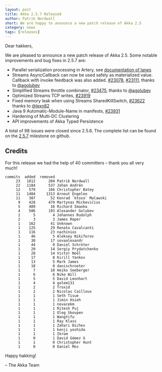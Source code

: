```yaml
---
layout: post
title: Akka 2.5.7 Released
author: Patrik Nordwall
short: We are happy to announce a new patch release of Akka 2.5
category: news
tags: [releases]
---
```


Dear hakkers,

We are pleased to announce a new patch release of Akka 2.5. Some notable improvements and bug fixes in 2.5.7 are:

* Parallel serialization processing in Artery, see [documentation of lanes](https://doc.akka.io/docs/akka/current/remoting-artery.html#lanes)
* Streams AsyncCallback can now be used safely as materialized value. Callback with invoke feedback was also added. [#23078](https://github.com/akka/akka/issues/23078), [#23111](https://github.com/akka/akka/issues/23111), thanks to [@agolubev](https://github.com/agolubev)
* Simplified Streams throttle combinator, [#23475](https://github.com/akka/akka/issues/23475), thanks to [@agolubev](https://github.com/agolubev)
* Optimized Streams TCP writes, [#23919](https://github.com/akka/akka/issues/23919)
* Fixed memory leak when using Streams SharedKillSwitch, [#23622](https://github.com/akka/akka/issues/23622) thanks to [@lexn82](https://github.com/lexn82)
* Java 9 Automatic-Module-Name in manifests, [#23931](https://github.com/akka/akka/issues/23931)
* Hardening of Multi-DC Clustering
* API improvements of Akka Typed Persistence

A total of 98 issues were closed since 2.5.6. The complete list can be found on the [2.5.7](https://github.com/akka/akka/milestone/121?closed=1) milestone on github.

## Credits

For this release we had the help of 40 committers – thank you all very much!

```
commits  added  removed
     23   1812      204 Patrik Nordwall
     22   1184      537 Johan Andrén
     12    579      166 Christopher Batey
     11   1404     1313 Arnout Engelen
     11    307       52 Konrad `ktoso` Malawski
      9    428      479 Martynas Mickevičius
      5    489       16 Richard Imaoka
      4    586      193 Alexander Golubev
      2      5        4 Johannes Rudolph
      2      3        3 James Roper
      1    162       41 Unknown
      1    125       29 Renato Cavalcanti
      1    116       23 nachinius
      1     46        5 Aleksey Nikiforov
      1     30       17 sovaalexandr
      1     44        0 Daniel Schröter
      1     29       14 Sergiy Prydatchenko
      1     28       14 Victor Noël
      1     17        8 Kirill Yankov
      1     13        5 Mark James
      1     18        0 danischroeter
      1      7       10 Heiko Seeberger
      1      6        6 Niko Will
      1      5        5 David Leonhart
      1      4        4 golem131
      1      2        2 Troxid
      1      2        2 Nicolas Cailloux
      1      1        1 Seth Tisue
      1      1        1 Jimin Hsieh
      1      1        1 novacekm
      1      1        1 Ritesh Puj
      1      1        1 Oleg Skovpen
      1      1        1 WangYifu
      1      1        1 Ray Klass
      1      1        1 Zahari Dichev
      1      1        1 kenji yoshida
      1      1        1 Ikrom
      1      0        1 David Gómez G
      1      1        0 Christopher Hunt
      1      0        0 Daniel Mos
```
     

Happy hakking!

– The Akka Team
